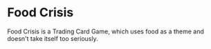 # Food Crisis

Food Crisis is a Trading Card Game, which uses food as a theme and doesn't take itself too seriously.